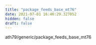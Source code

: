 ```yaml
---
title: "package_feeds_base_mt76"
date: 2021-07-01 16:46:29.327052
hidden: false
draft: false
---
```


ath79/generic/package_feeds_base_mt76

